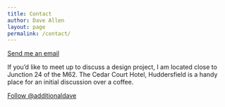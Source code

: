 ```yaml
---
title: Contact
author: Dave Allen
layout: page
permalink: /contact/
---
```

[Send me an email][1]

If you’d like to meet up to discuss a design project, I am located close to Junction 24 of the M62. The Cedar Court Hotel, Huddersfield is a handy place for an initial discussion over a coffee.

<a href="https://twitter.com/additionaldave" class="twitter-follow-button" data-show-count="false" data-dnt="true">Follow @additionaldave</a>

 [1]: mailto:mrdavidrobertallen@gmail.com "mrdavidrobertallen@gmail.com"
